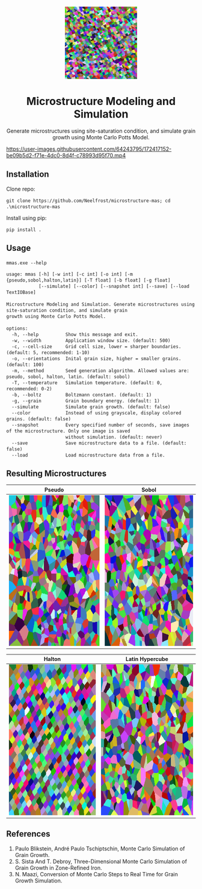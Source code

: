 <p align="center">
    <img src="https://raw.githubusercontent.com/Neelfrost/github-assets/main/microstructure-mas/icon.gif" alt="slideshare-dl logo" width="192">
</p>

<h1 align="center">Microstructure Modeling and Simulation</h1>

<p align="center">
  Generate microstructures using site-saturation condition, and simulate grain growth using Monte Carlo Potts Model.
</p>

https://user-images.githubusercontent.com/64243795/172417152-be09b5d2-f71e-4dc0-8d4f-c78993d95f70.mp4

## Installation

Clone repo:

```
git clone https://github.com/Neelfrost/microstructure-mas; cd .\microstructure-mas
```

Install using pip:

```
pip install .
```

## Usage

```
mmas.exe --help
```

```
usage: mmas [-h] [-w int] [-c int] [-o int] [-m {pseudo,sobol,halton,latin}] [-T float] [-b float] [-g float]
            [--simulate] [--color] [--snapshot int] [--save] [--load TextIOBase]

Microstructure Modeling and Simulation. Generate microstructures using site-saturation condition, and simulate grain
growth using Monte Carlo Potts Model.

options:
  -h, --help          Show this message and exit.
  -w, --width         Application window size. (default: 500)
  -c, --cell-size     Grid cell size, lower = sharper boundaries. (default: 5, recommended: 1-10)
  -o, --orientations  Inital grain size, higher = smaller grains. (default: 100)
  -m, --method        Seed generation algorithm. Allowed values are: pseudo, sobol, halton, latin. (default: sobol)
  -T, --temperature   Simulation temperature. (default: 0, recommended: 0-2)
  -b, --boltz         Boltzmann constant. (default: 1)
  -g, --grain         Grain boundary energy. (default: 1)
  --simulate          Simulate grain growth. (default: false)
  --color             Instead of using grayscale, display colored grains. (default: false)
  --snapshot          Every specified number of seconds, save images of the microstructure. Only one image is saved
                      without simulation. (default: never)
  --save              Save microstructure data to a file. (default: false)
  --load              Load microstructure data from a file.
```

## Resulting Microstructures

|                                                                                   Pseudo                                                                                   |                                                                                  Sobol                                                                                   |
| :------------------------------------------------------------------------------------------------------------------------------------------------------------------------: | :----------------------------------------------------------------------------------------------------------------------------------------------------------------------: |
| <img src="https://raw.githubusercontent.com/Neelfrost/github-assets/main/microstructure-mas/micro_w600_c2_mpseudo_o500_mcs0_t0.png" alt="pseudo" width="400" height="400"> | <img src="https://raw.githubusercontent.com/Neelfrost/github-assets/main/microstructure-mas/micro_w600_c2_msobol_o500_mcs0_t0.png" alt="sobol" width="400" height="400"> |

|                                                                                   Halton                                                                                   |                                                                                  Latin Hypercube                                                                                   |
| :------------------------------------------------------------------------------------------------------------------------------------------------------------------------: | :--------------------------------------------------------------------------------------------------------------------------------------------------------------------------------: |
| <img src="https://raw.githubusercontent.com/Neelfrost/github-assets/main/microstructure-mas/micro_w600_c2_mhalton_o500_mcs0_t0.png" alt="halton" width="400" height="400"> | <img src="https://raw.githubusercontent.com/Neelfrost/github-assets/main/microstructure-mas/micro_w600_c2_mlatin_o500_mcs0_t0.png" alt="latin-hypercube" width="400" height="400"> |

## References

1. Paulo Blikstein, André Paulo Tschiptschin, Monte Carlo Simulation of Grain Growth.
2. S. Sista And T. Debroy, Three-Dimensional Monte Carlo Simulation of Grain Growth in Zone-Refined Iron.
3. N. Maazi, Conversion of Monte Carlo Steps to Real Time for Grain Growth Simulation.
